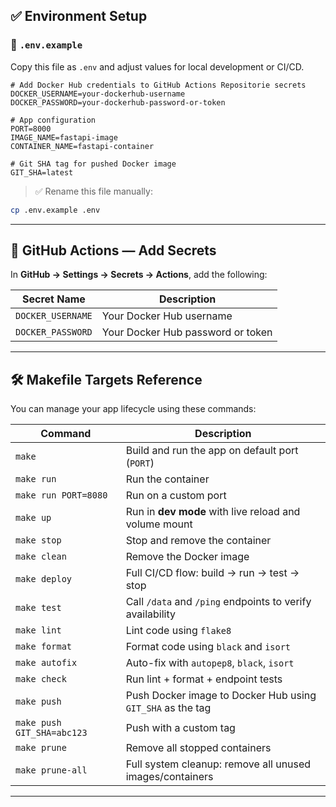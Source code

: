 <!-- README.md -->

## ✅ Environment Setup

### 📄 `.env.example`

Copy this file as `.env` and adjust values for local development or CI/CD.

```dotenv
# Add Docker Hub credentials to GitHub Actions Repositorie secrets
DOCKER_USERNAME=your-dockerhub-username
DOCKER_PASSWORD=your-dockerhub-password-or-token

# App configuration
PORT=8000
IMAGE_NAME=fastapi-image
CONTAINER_NAME=fastapi-container

# Git SHA tag for pushed Docker image
GIT_SHA=latest
```

> ✅ Rename this file manually:

```bash
cp .env.example .env
```

---

## 🔐 GitHub Actions — Add Secrets

In **GitHub → Settings → Secrets → Actions**, add the following:

| Secret Name       | Description                       |
| ----------------- | --------------------------------- |
| `DOCKER_USERNAME` | Your Docker Hub username          |
| `DOCKER_PASSWORD` | Your Docker Hub password or token |

---

## 🛠️ Makefile Targets Reference

You can manage your app lifecycle using these commands:

| Command                    | Description                                                |
| -------------------------- | ---------------------------------------------------------- |
| `make`                     | Build and run the app on default port (`PORT`)             |
| `make run`                 | Run the container                                          |
| `make run PORT=8080`       | Run on a custom port                                       |
| `make up`                  | Run in **dev mode** with live reload and volume mount      |
| `make stop`                | Stop and remove the container                              |
| `make clean`               | Remove the Docker image                                    |
| `make deploy`              | Full CI/CD flow: build → run → test → stop                 |
| `make test`                | Call `/data` and `/ping` endpoints to verify availability  |
| `make lint`                | Lint code using `flake8`                                   |
| `make format`              | Format code using `black` and `isort`                      |
| `make autofix`             | Auto-fix with `autopep8`, `black`, `isort`                 |
| `make check`               | Run lint + format + endpoint tests                         |
| `make push`                | Push Docker image to Docker Hub using `GIT_SHA` as the tag |
| `make push GIT_SHA=abc123` | Push with a custom tag                                     |
| `make prune`               | Remove all stopped containers                              |
| `make prune-all`           | Full system cleanup: remove all unused images/containers   |

---